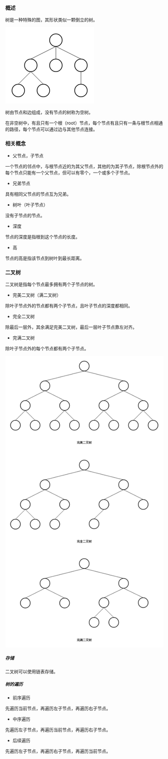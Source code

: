 ### 概述

树是一种特殊的图，其形状类似一颗倒立的树。

<img src="./image/树结构.png" alt="树结构"/>

树由节点和边组成，没有节点的树称为空树。

在非空树中，有且只有一个根（root）节点，每个节点有且只有一条与根节点相通的路径，每个节点可以通过边与其他节点连接。

### 相关概念

* 父节点，子节点

一个节点的邻点中，与根节点近的为其父节点，其他的为其子节点，除根节点外的每个节点只能有一个父节点，但可以有零个，一个或多个子节点。

* 兄弟节点

具有相同父节点的节点互为兄弟。

* 树叶（叶子节点）

没有子节点的节点。

* 深度

节点的深度是指根到这个节点的长度。

* 高

节点的高是指该节点到树叶到最长距离。

### 二叉树

二叉树是指每个节点最多拥有两个子节点的树。

* 完美二叉树（满二叉树）

除叶子节点外的节点都有两个子节点，且叶子节点的深度都相同。

* 完全二叉树

除最后一层外，其余满足完美二叉树，最后一层叶子节点靠左对齐。

* 完满二叉树

除叶子节点外的每个节点都有两个子节点。

<img src="./image/二叉树类型.png" alt="二叉树类型"/>

##### 存储

二叉树可以使用链表存储。

##### 树的遍历

* 前序遍历

先遍历当前节点，再遍历左子节点，再遍历右子节点。

* 中序遍历

先遍历左子节点，再遍历当前节点，再遍历右子节点。

* 后续遍历

先遍历左子节点，再遍历右子节点，再遍历当前节点。
